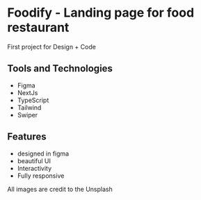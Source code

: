 # Foodify - Landing page for food restaurant

First project for Design + Code

## Tools and Technologies

- Figma
- NextJs
- TypeScript
- Tailwind
- Swiper

## Features

- designed in figma
- beautiful UI
- Interactivity
- Fully responsive

All images are credit to the Unsplash
